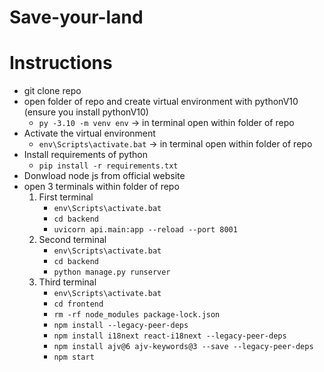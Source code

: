 # Save-your-land

# Instructions 
- git clone repo
- open folder of repo and create virtual environment with pythonV10 (ensure you install pythonV10)
  - `py -3.10 -m venv env` -> in terminal open within folder of repo
- Activate the virtual environment
  - `env\Scripts\activate.bat` -> in terminal open within folder of repo
- Install requirements of python
  - `pip install -r requirements.txt`
- Donwload node js from official website
- open 3 terminals within folder of repo
  1. First terminal
     - `env\Scripts\activate.bat`
     - `cd backend`
     - `uvicorn api.main:app --reload --port 8001`
  3. Second terminal
     - `env\Scripts\activate.bat`
     - `cd backend`
     - `python manage.py runserver`
  5. Third terminal
     - `env\Scripts\activate.bat`
     - `cd frontend`
     - `rm -rf node_modules package-lock.json`
     - `npm install --legacy-peer-deps`
     - `npm install i18next react-i18next --legacy-peer-deps`
     - `npm install ajv@6 ajv-keywords@3 --save --legacy-peer-deps`
     - `npm start` 
